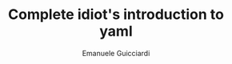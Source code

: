 ---
title: Complete idiot's introduction to yaml
# jekyll-seo-tag
description: "YAML basic concepts"
author: "Emanuele Guicciardi"
tags: yaml
ext-url: https://github.com/Animosity/CraftIRC/wiki/Complete-idiot%27s-introduction-to-yaml
excerpt: 2019 is almost ending and I'm still getting errors on YAML formatting.
---